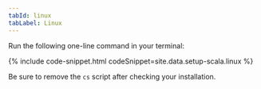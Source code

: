 ```yaml
---
tabId: linux
tabLabel: Linux
---
```

<div class="scala-in-action-content">
  <div class="scala-in-action-code">
    <div class="wrap">
      <div class="scala-text scala-text-large">
        <p>Run the following one-line command in your terminal:</p>
        {% include code-snippet.html codeSnippet=site.data.setup-scala.linux %}
        <p>Be sure to remove the <code>cs</code> script after checking your installation.</p>
      </div>
    </div>
  </div>
</div>
